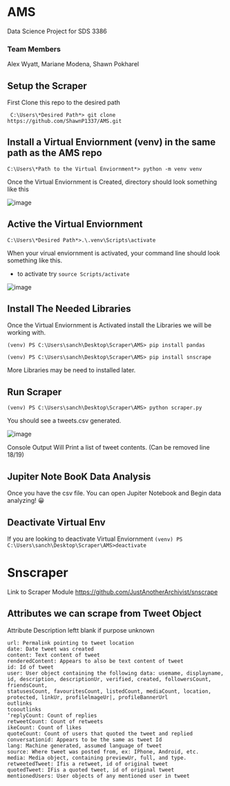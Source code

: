 # AMS
Data Science Project for SDS 3386 

### Team Members
Alex Wyatt, Mariane Modena, Shawn Pokharel


## Setup the Scraper
First Clone this repo to the desired path 

``` C:\Users\*Desired Path*> git clone https://github.com/ShawnP1337/AMS.git```

## Install a Virtual Enviornment (venv) in the same path as the AMS repo

``` C:\Users\*Path to the Virtual Enviornment*> python -m venv venv  ```

Once the Virtual Enviornment is Created, directory should look something like this

![image](https://user-images.githubusercontent.com/52176354/196791497-36507ff7-d5d0-43a1-90b0-0b415c486f6c.png)

## Active the Virtual Enviornment

``` C:\Users\*Desired Path*>.\.venv\Scripts\activate ```   

When your virual enviornment is activated, your command line should look something like this. 

* to activate try ``` source Scripts/activate ```

![image](https://user-images.githubusercontent.com/52176354/196793360-fc1e043a-7251-4aa7-871f-22f407c25c61.png)

## Install The Needed Libraries 
Once the Virtual Enviornment is Activated install the Libraries we will be working with. 

```(venv) PS C:\Users\sanch\Desktop\Scraper\AMS> pip install pandas ```

```(venv) PS C:\Users\sanch\Desktop\Scraper\AMS> pip install snscrape ``` 

More Libraries may be need to installed later. 

## Run Scraper
```(venv) PS C:\Users\sanch\Desktop\Scraper\AMS> python scraper.py```

You should see a tweets.csv generated. 

![image](https://user-images.githubusercontent.com/52176354/196794425-4a6b906f-305f-4f59-9600-f7a599819af6.png)

Console Output Will Print a list of tweet contents. (Can be removed line 18/19)

## Jupiter Note BooK Data Analysis
Once you have the csv file. You can open Jupiter Notebook and Begin data analyzing! :grinning:

## Deactivate Virtual Env 
If you are looking to deactivate Virtual Enviornment
```(venv) PS C:\Users\sanch\Desktop\Scraper\AMS>deactivate```

# Snscraper
Link to Scraper Module 
https://github.com/JustAnotherArchivist/snscrape

## Attributes we can scrape from Tweet Object 
Attribute Description leftt blank if purpose unknown

```
url: Permalink pointing to tweet location
date: Date tweet was created
content: Text content of tweet
renderedContent: Appears to also be text content of tweet
id: Id of tweet
user: User object containing the following data: usemame, displayname, id, description, descriptionUr, verified, created, followersCount, friendsCount,
statusesCount, favouritesCount, listedCount, mediaCount, location, protected, linkUr, profilelmageUr|, profileBannerUrl
outlinks
tcooutlinks
‘replyCount: Count of replies
retweetCount: Count of retweets
ikeCount: Count of likes
quoteCount: Count of users that quoted the tweet and replied
conversationid: Appears to be the same as tweet Id
lang: Machine generated, assumed language of tweet
source: Where tweet was posted from, ex: IPhone, Android, etc.
media: Media object, containing previewUr, full, and type.
retweetedTweet: Ifis a retweet, id of original tweet
quotedTweet: IFis a quoted tweet, id of original tweet
mentionedUsers: User objects of any mentioned user in tweet
```
